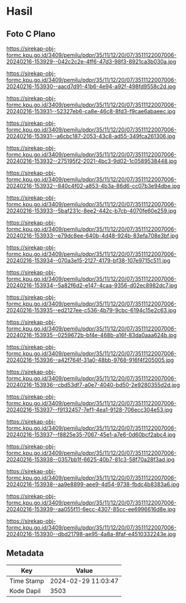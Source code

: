 # Hasil

## Foto C Plano

https://sirekap-obj-formc.kpu.go.id/3409/pemilu/pdpr/35/11/12/20/07/3511122007006-20240216-153929--042c2c2e-4ff6-47d3-98f3-8921ca3b030a.jpg

https://sirekap-obj-formc.kpu.go.id/3409/pemilu/pdpr/35/11/12/20/07/3511122007006-20240216-153930--aacd7d91-41b6-4e94-a92f-498fd9558c2d.jpg

https://sirekap-obj-formc.kpu.go.id/3409/pemilu/pdpr/35/11/12/20/07/3511122007006-20240216-153931--52327eb6-ca8e-46c8-8fd3-f9cae6abaeec.jpg

https://sirekap-obj-formc.kpu.go.id/3409/pemilu/pdpr/35/11/12/20/07/3511122007006-20240216-153931--a6cbc187-2053-43c8-ad55-349fca261306.jpg

https://sirekap-obj-formc.kpu.go.id/3409/pemilu/pdpr/35/11/12/20/07/3511122007006-20240216-153932--275195f2-2021-4bc3-9d02-1c0589538448.jpg

https://sirekap-obj-formc.kpu.go.id/3409/pemilu/pdpr/35/11/12/20/07/3511122007006-20240216-153932--840c4f02-a853-4b3a-86d6-cc07b3e94dbe.jpg

https://sirekap-obj-formc.kpu.go.id/3409/pemilu/pdpr/35/11/12/20/07/3511122007006-20240216-153933--5baf231c-8ee2-442c-b7cb-4070fe60e259.jpg

https://sirekap-obj-formc.kpu.go.id/3409/pemilu/pdpr/35/11/12/20/07/3511122007006-20240216-153933--e79dc8ee-640b-4d48-924b-83efa708e3bf.jpg

https://sirekap-obj-formc.kpu.go.id/3409/pemilu/pdpr/35/11/12/20/07/3511122007006-20240216-153934--070a3e15-2127-4179-bf38-107e9715c511.jpg

https://sirekap-obj-formc.kpu.go.id/3409/pemilu/pdpr/35/11/12/20/07/3511122007006-20240216-153934--5a82f6d2-e147-4caa-9356-d02ec8982dc7.jpg

https://sirekap-obj-formc.kpu.go.id/3409/pemilu/pdpr/35/11/12/20/07/3511122007006-20240216-153935--ed2127ee-c536-4b79-9cbc-6194c15e2c63.jpg

https://sirekap-obj-formc.kpu.go.id/3409/pemilu/pdpr/35/11/12/20/07/3511122007006-20240216-153935--0259672b-bf4e-468b-a16f-83da0aaa624b.jpg

https://sirekap-obj-formc.kpu.go.id/3409/pemilu/pdpr/35/11/12/20/07/3511122007006-20240216-153936--a42f764f-31a0-48bb-9768-916f4f205005.jpg

https://sirekap-obj-formc.kpu.go.id/3409/pemilu/pdpr/35/11/12/20/07/3511122007006-20240216-153936--cbd53df7-a0e7-4040-bd50-2e9280355d2d.jpg

https://sirekap-obj-formc.kpu.go.id/3409/pemilu/pdpr/35/11/12/20/07/3511122007006-20240216-153937--f9132457-7ef1-4ea1-9128-706ecc304e53.jpg

https://sirekap-obj-formc.kpu.go.id/3409/pemilu/pdpr/35/11/12/20/07/3511122007006-20240216-153937--f8825e35-7067-45e1-a7e6-0d60bcf2abc4.jpg

https://sirekap-obj-formc.kpu.go.id/3409/pemilu/pdpr/35/11/12/20/07/3511122007006-20240216-153938--0357bb1f-6625-40b7-81c3-58f70a28f3ad.jpg

https://sirekap-obj-formc.kpu.go.id/3409/pemilu/pdpr/35/11/12/20/07/3511122007006-20240216-153938--aa9e8899-aee9-4d54-9738-fbdc4b8383a6.jpg

https://sirekap-obj-formc.kpu.go.id/3409/pemilu/pdpr/35/11/12/20/07/3511122007006-20240216-153939--aa055f11-6ecc-4307-85cc-ee6996616d8e.jpg

https://sirekap-obj-formc.kpu.go.id/3409/pemilu/pdpr/35/11/12/20/07/3511122007006-20240216-153930--dbd21798-ae95-4a8a-8faf-e4510332243e.jpg


## Metadata

| Key        | Value               |
| ---------- | ------------------- |
| Time Stamp | 2024-02-29 11:03:47 |
| Kode Dapil | 3503                |



